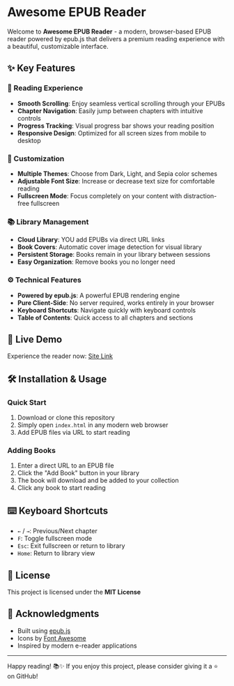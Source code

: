 # Awesome EPUB Reader

Welcome to **Awesome EPUB Reader** - a modern, browser-based EPUB reader powered by epub.js that delivers a premium reading experience with a beautiful, customizable interface.

## ✨ Key Features

### 📖 Reading Experience
- **Smooth Scrolling**: Enjoy seamless vertical scrolling through your EPUBs
- **Chapter Navigation**: Easily jump between chapters with intuitive controls
- **Progress Tracking**: Visual progress bar shows your reading position
- **Responsive Design**: Optimized for all screen sizes from mobile to desktop

### 🎨 Customization
- **Multiple Themes**: Choose from Dark, Light, and Sepia color schemes
- **Adjustable Font Size**: Increase or decrease text size for comfortable reading
- **Fullscreen Mode**: Focus completely on your content with distraction-free fullscreen

### 📚 Library Management
- **Cloud Library**: YOU add EPUBs via direct URL links
- **Book Covers**: Automatic cover image detection for visual library
- **Persistent Storage**: Books remain in your library between sessions
- **Easy Organization**: Remove books you no longer need

### ⚙️ Technical Features
- **Powered by epub.js**: A powerful EPUB rendering engine
- **Pure Client-Side**: No server required, works entirely in your browser
- **Keyboard Shortcuts**: Navigate quickly with keyboard controls
- **Table of Contents**: Quick access to all chapters and sections

## 🚀 Live Demo

Experience the reader now: [Site Link](https://awesome-epub-reader.pages.dev/)

## 🛠️ Installation & Usage

### Quick Start
1. Download or clone this repository
2. Simply open `index.html` in any modern web browser
3. Add EPUB files via URL to start reading

### Adding Books
1. Enter a direct URL to an EPUB file
2. Click the "Add Book" button in your library
3. The book will download and be added to your collection
4. Click any book to start reading

## ⌨️ Keyboard Shortcuts
- `←` / `→`: Previous/Next chapter
- `F`: Toggle fullscreen mode
- `Esc`: Exit fullscreen or return to library
- `Home`: Return to library view

## 📜 License

This project is licensed under the **MIT License**

## 🙏 Acknowledgments
- Built using [epub.js](https://github.com/futurepress/epub.js)
- Icons by [Font Awesome](https://fontawesome.com)
- Inspired by modern e-reader applications

---

Happy reading! 📚✨ If you enjoy this project, please consider giving it a ⭐ on GitHub!
